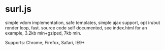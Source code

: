 # surl.js

simple vdom implementation, safe templates, simple ajax support, opt in/out render loop, fast.
source code self documented, see index.html for an example, 3.2kb min+gziped, 7kb min. 

Supports: Chrome, Firefox, Safari, IE9+